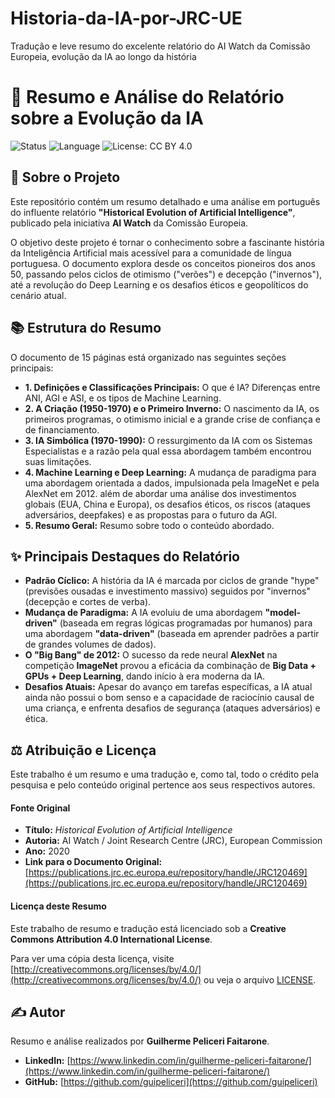 # Historia-da-IA-por-JRC-UE
Tradução e leve resumo do excelente relatório do AI Watch da Comissão Europeia, evolução da IA ao longo da história

# 📖 Resumo e Análise do Relatório sobre a Evolução da IA

![Status](https://img.shields.io/badge/status-concluído-success)
![Language](https://img.shields.io/badge/language-Português_(BR)-blue)
![License: CC BY 4.0](https://img.shields.io/badge/License-CC_BY_4.0-lightgrey.svg)

## 🎯 Sobre o Projeto

Este repositório contém um resumo detalhado e uma análise em português do influente relatório **"Historical Evolution of Artificial Intelligence"**, publicado pela iniciativa **AI Watch** da Comissão Europeia.

O objetivo deste projeto é tornar o conhecimento sobre a fascinante história da Inteligência Artificial mais acessível para a comunidade de língua portuguesa. O documento explora desde os conceitos pioneiros dos anos 50, passando pelos ciclos de otimismo ("verões") e decepção ("invernos"), até a revolução do Deep Learning e os desafios éticos e geopolíticos do cenário atual.

## 📚 Estrutura do Resumo

O documento de 15 páginas está organizado nas seguintes seções principais:

* **1. Definições e Classificações Principais:** O que é IA? Diferenças entre ANI, AGI e ASI, e os tipos de Machine Learning.
* **2. A Criação (1950-1970) e o Primeiro Inverno:** O nascimento da IA, os primeiros programas, o otimismo inicial e a grande crise de confiança e de financiamento.
* **3. IA Simbólica (1970-1990):** O ressurgimento da IA com os Sistemas Especialistas e a razão pela qual essa abordagem também encontrou suas limitações.
* **4. Machine Learning e Deep Learning:** A mudança de paradigma para uma abordagem orientada a dados, impulsionada pela ImageNet e pela AlexNet em 2012. além de abordar uma análise dos investimentos globais (EUA, China e Europa), os desafios éticos, os riscos (ataques adversários, deepfakes) e as propostas para o futuro da AGI.
* **5. Resumo Geral:** Resumo sobre todo o conteúdo abordado.

## ✨ Principais Destaques do Relatório

* **Padrão Cíclico:** A história da IA é marcada por ciclos de grande "hype" (previsões ousadas e investimento massivo) seguidos por "invernos" (decepção e cortes de verba).
* **Mudança de Paradigma:** A IA evoluiu de uma abordagem **"model-driven"** (baseada em regras lógicas programadas por humanos) para uma abordagem **"data-driven"** (baseada em aprender padrões a partir de grandes volumes de dados).
* **O "Big Bang" de 2012:** O sucesso da rede neural **AlexNet** na competição **ImageNet** provou a eficácia da combinação de **Big Data + GPUs + Deep Learning**, dando início à era moderna da IA.
* **Desafios Atuais:** Apesar do avanço em tarefas específicas, a IA atual ainda não possui o bom senso e a capacidade de raciocínio causal de uma criança, e enfrenta desafios de segurança (ataques adversários) e ética.

## ⚖️ Atribuição e Licença

Este trabalho é um resumo e uma tradução e, como tal, todo o crédito pela pesquisa e pelo conteúdo original pertence aos seus respectivos autores.

#### Fonte Original

* **Título:** *Historical Evolution of Artificial Intelligence*
* **Autoria:** AI Watch / Joint Research Centre (JRC), European Commission
* **Ano:** 2020
* **Link para o Documento Original:** [https://publications.jrc.ec.europa.eu/repository/handle/JRC120469](https://publications.jrc.ec.europa.eu/repository/handle/JRC120469)

#### Licença deste Resumo

Este trabalho de resumo e tradução está licenciado sob a **Creative Commons Attribution 4.0 International License**.

Para ver uma cópia desta licença, visite [http://creativecommons.org/licenses/by/4.0/](http://creativecommons.org/licenses/by/4.0/) ou veja o arquivo [LICENSE](./LICENSE).

## ✍️ Autor

Resumo e análise realizados por **Guilherme Peliceri Faitarone**.

* **LinkedIn:** [https://www.linkedin.com/in/guilherme-peliceri-faitarone/](https://www.linkedin.com/in/guilherme-peliceri-faitarone/)
* **GitHub:** [https://github.com/guipeliceri](https://github.com/guipeliceri)

